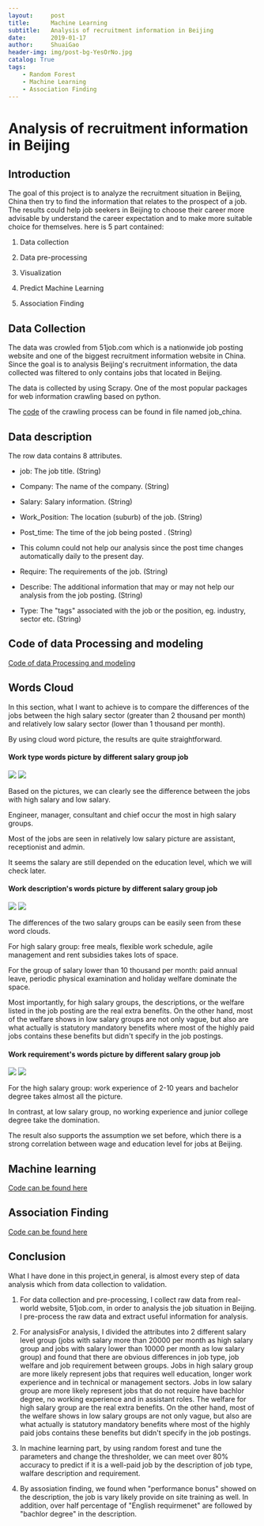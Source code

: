 ```yaml
---
layout:     post
title:      Machine Learning
subtitle:   Analysis of recruitment information in Beijing
date:       2019-01-17
author:     ShuaiGao
header-img: img/post-bg-YesOrNo.jpg
catalog: True
tags:
    - Random Forest
    - Machine Learning
    - Association Finding
---
```


# Analysis of recruitment information in Beijing
## Introduction

The goal of this project is to analyze the recruitment situation in Beijing, China then try to find the information that relates to the prospect of a job. The results could help job seekers in Beijing to choose their career more advisable by understand the career expectation and to make more suitable choice for themselves.
here is 5 part contained:

1. Data collection

3. Data pre-processing

5. Visualization

7. Predict Machine Learning

9. Association Finding


## Data Collection

The data was crowled from 51job.com which is a nationwide job posting website and one of the biggest recruitment information website in China. Since the goal is to analysis Beijing's recruitment information, the data collected was filtered to only contains jobs that located in Beijing.

The data is collected by using Scrapy. One of the most popular packages for web information crawling based on python.

The [code](https://github.com/UltramanShuai/ML_Projiect/tree/master/job_china "code") of the crawling process can be found in file named job_china.


## Data description
The row data contains 8 attributes.

- job: The job title. (String)

- Company: The name of the company. (String)

- Salary: Salary information. (String)

- Work_Position: The location (suburb) of the job. (String)

- Post_time: The time of the job being posted . (String) 
- This column could not help our analysis since the post time changes automatically daily to the present day.

- Require: The requirements of the job. (String)

- Describe: The additional information that may or may not help our analysis from the job posting. (String)

- Type: The "tags" associated with the job or the position, eg. industry, sector etc. (String)

## Code of data Processing and modeling
[ Code of data Processing and modeling](https://github.com/UltramanShuai/ML_Projiect/blob/master/machine_learning/Job_analysis.ipynb "## # Data pre-processing")

## Words Cloud
In this section, what I want to achieve is to compare the differences of the jobs between the high salary sector (greater than 2 thousand per month)
and relatively low salary sector (lower than 1 thousand per month).

By using cloud word picture, the results are quite straightforward.
#### Work type words picture by different salary group job
![](https://raw.githubusercontent.com/UltramanShuai/ML_Projiect/master/machine_learning/Type_high.png)
![](https://raw.githubusercontent.com/UltramanShuai/ML_Projiect/master/machine_learning/Type_low.png)

Based on the pictures, we can clearly see the difference between the jobs with high salary and low salary.

Engineer, manager, consultant and chief occur the most in high salary groups.

Most of the jobs are seen in relatively low salary picture are assistant, receptionist and admin.

It seems the salary are still depended on the education level, which we will check later.

#### Work description's words picture by different salary group job
![](https://raw.githubusercontent.com/UltramanShuai/ML_Projiect/master/machine_learning/Describe_high.png)
![](https://raw.githubusercontent.com/UltramanShuai/ML_Projiect/master/machine_learning/Describe_low.png)

The differences of the two salary groups can be easily seen from these word clouds.

For high salary group: free meals, flexible work schedule, agile management and rent subsidies takes lots of space.

For the group of salary lower than 10 thousand per month: paid annual leave, periodic physical examination and holiday welfare dominate the space.

Most importantly, for high salary groups, the descriptions, or the welfare listed in the job posting are the real extra benefits. On the other hand, most of the welfare shows in low salary groups are not only vague, but also are what actually is statutory mandatory benefits where most of the highly paid jobs contains these benefits but didn't specify in the job postings.

#### Work requirement's words picture by different salary group job
![](https://raw.githubusercontent.com/UltramanShuai/ML_Projiect/master/machine_learning/Require_high.png)
![](https://raw.githubusercontent.com/UltramanShuai/ML_Projiect/master/machine_learning/Require_low.png)

For the high salary group: work experience of 2-10 years and bachelor degree takes almost all the picture.

In contrast, at low salary group, no working experience and junior college degree take the domination.

The result also supports the assumption we set before, which there is a strong correlation between wage and education level for jobs at Beijing.

## Machine learning
[ Code can be found here](https://github.com/UltramanShuai/ML_Projiect/blob/master/machine_learning/Job_analysis.ipynb "## # Data pre-processing")
## Association Finding
[ Code can be found here](https://github.com/UltramanShuai/ML_Projiect/blob/master/machine_learning/Job_analysis.ipynb "## # Data pre-processing")


## Conclusion

What I have done in this project,in general, is almost every step of data analysis which from data collection to validation.

1. For data collection and pre-processing, I collect raw data from real-world website, 51job.com, in order to analysis the job situation in Beijing. I pre-process the raw data and extract useful information for analysis.

3.  For analysisFor analysis, I divided the attributes into 2 different salary level group (jobs with salary more than 20000 per month as high salary group and jobs with salary lower than 10000 per month as low salary group) and found that there are obvious differences in job type, job welfare and job requirement between groups. Jobs in high salary group are more likely represent jobs that requires well education, longer work experience and in technical or management sectors. Jobs in low salary group are more likely represent jobs that do not require have bachlor degree, no working experience and in assistant roles. The welfare for high salary group are the real extra benefits. On the other hand, most of the welfare shows in low salary groups are not only vague, but also are what actually is statutory mandatory benefits where most of the highly paid jobs contains these benefits but didn't specify in the job postings.

5. In machine learning part, by using random forest and tune the parameters and change the thresholder, we can meet over 80% accuracy to predict if it is a well-paid job by the description of job type, walfare description and requirement.

7. By assosiation finding, we found when "performance bonus" showed on the description, the job is vary likely provide on site training as well. In addition, over half percentage of "English requirmenet" are followed by "bachlor degree" in the description.